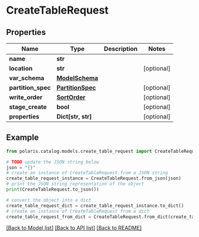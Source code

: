 <!--

 Copyright (c) 2024 Snowflake Computing Inc.
 
 Licensed under the Apache License, Version 2.0 (the "License");
 you may not use this file except in compliance with the License.
 You may obtain a copy of the License at
 
      http://www.apache.org/licenses/LICENSE-2.0
 
 Unless required by applicable law or agreed to in writing, software
 distributed under the License is distributed on an "AS IS" BASIS,
 WITHOUT WARRANTIES OR CONDITIONS OF ANY KIND, either express or implied.
 See the License for the specific language governing permissions and
 limitations under the License.

-->
# CreateTableRequest

## Properties

Name | Type | Description | Notes
------------ | ------------- | ------------- | -------------
**name** | **str** |  | 
**location** | **str** |  | [optional] 
**var_schema** | [**ModelSchema**](ModelSchema.md) |  | 
**partition_spec** | [**PartitionSpec**](PartitionSpec.md) |  | [optional] 
**write_order** | [**SortOrder**](SortOrder.md) |  | [optional] 
**stage_create** | **bool** |  | [optional] 
**properties** | **Dict[str, str]** |  | [optional] 

## Example

```python
from polaris.catalog.models.create_table_request import CreateTableRequest

# TODO update the JSON string below
json = "{}"
# create an instance of CreateTableRequest from a JSON string
create_table_request_instance = CreateTableRequest.from_json(json)
# print the JSON string representation of the object
print(CreateTableRequest.to_json())

# convert the object into a dict
create_table_request_dict = create_table_request_instance.to_dict()
# create an instance of CreateTableRequest from a dict
create_table_request_from_dict = CreateTableRequest.from_dict(create_table_request_dict)
```
[[Back to Model list]](../README.md#documentation-for-models) [[Back to API list]](../README.md#documentation-for-api-endpoints) [[Back to README]](../README.md)


